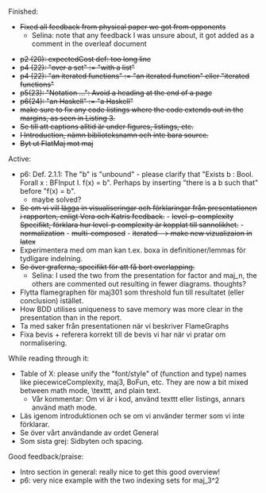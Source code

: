  Finished: 
 - ~~Fixed all feedback from physical paper we got from opponents~~
    - 	Selina: note that any feedback I was unsure about, it got added as a comment in the overleaf document
   
  
+ ~~p2 (20): expectedCost def: too long line~~
+ ~~p4 (22): "over a set" := "with a list"~~
+ ~~p4 (22): "an iterated functions" := "an iterated function" eller "iterated functions"~~
+ ~~p5(23): "Notation ...": Avoid a heading at the end of a page~~
+ ~~p6(24): "an Haskell" := "a Haskell"~~
+ ~~make sure to fix any code listings where the code extends out in the margins, as seen in Listing 3.~~
+ ~~Se till att captions alltid är under figures, listings, etc.~~
+ ~~I Introduction, nämn biblioteksnamn och inte bara source.~~
+ ~~Byt ut FlatMaj mot maj~~

 Active: 

 + p6: Def. 2.1.1: The "b" is "unbound" - please clarify that "Exists
  b : Bool. Forall x : BFInput I. f(x) = b". Perhaps by inserting
  "there is a b such that" before "f(x) = b".
     - maybe solved?
+ ~~Se om vi vill lägga in visualiseringar och förklaringar från presentationen i rapporten, enligt Vera och Katris feedback.~~
       - ~~level-p-complexity~~ ~~Specifikt, förklara hur level-p complexity är kopplat till sannolikhet.~~
       - ~~normalization~~
       - ~~multi-composed~~
       - ~~iterated --> make new vizualizaion in latex~~
+ Experimentera med om man kan t.ex. boxa in definitioner/lemmas för tydligare indelning.
+ ~~Se över graferna, specifikt för att få bort overlapping.~~
    - Selina: I used the two from the presentation for factor and maj_n, the others are commented out resulting in fewer diagrams. thoughts?
+ Flytta flamegraphen för maj301 som threshold fun till resultatet (eller conclusion) istället.
+ How BDD utilises uniqueness to save memory was more clear in the presentation than in the
report.
+ Ta med saker från presentationen när vi beskriver FlameGraphs
+ Fixa bevis + referera korrekt till de bevis vi har när vi pratar om normalisering.
  
 While reading through it: 
  + Table of X: please unify the "font/style" of (function and type)
  names like piecewiceComplexity, maj3, BoFun, etc. They are now a bit
  mixed between math mode, \texttt, and plain text.
    + Vår kommentar: Om vi är i kod, använd texttt eller listings, annars använd math mode.
+ Läs igenom introduktionen och se om vi använder termer som vi inte förklarar.
+ Se över vårt användande av ordet General
+ Som sista grej: Sidbyten och spacing.


Good feedback/praise: 

+ Intro section in general: really nice to get this good overview!
+ p6: very nice example with the two indexing sets for maj_3^2

